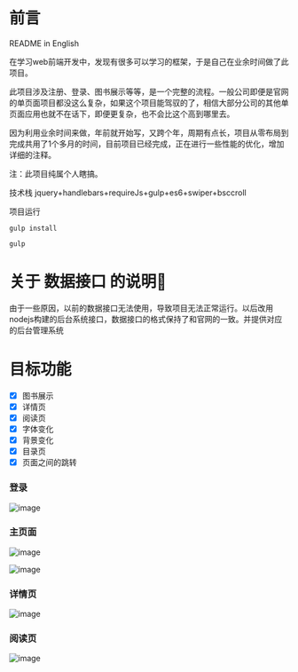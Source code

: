 # 前言
README in English

在学习web前端开发中，发现有很多可以学习的框架，于是自己在业余时间做了此项目。

此项目涉及注册、登录、图书展示等等，是一个完整的流程。一般公司即便是官网的单页面项目都没这么复杂，如果这个项目能驾驭的了，相信大部分公司的其他单页面应用也就不在话下，即便更复杂，也不会比这个高到哪里去。

因为利用业余时间来做，年前就开始写，又跨个年，周期有点长，项目从零布局到完成共用了1个多月的时间，目前项目已经完成，正在进行一些性能的优化，增加详细的注释。


注：此项目纯属个人瞎搞。

技术栈
jquery+handlebars+requireJs+gulp+es6+swiper+bsccroll

项目运行

```
gulp install

gulp

```

# 关于 数据接口 的说明🤔

由于一些原因，以前的数据接口无法使用，导致项目无法正常运行。以后改用nodejs构建的后台系统接口，数据接口的格式保持了和官网的一致。并提供对应的后台管理系统

# 目标功能

- [x]  图书展示
- [x]  详情页
- [x]  阅读页
- [x]  字体变化
- [x]  背景变化
- [x]  目录页
- [x]  页面之间的跳转

### 登录
![image](https://huangmeibo.github.io/xiaomibook/img/d.png)

### 主页面
![image](https://huangmeibo.github.io/xiaomibook/img/a.jpg)

![image](https://huangmeibo.github.io/xiaomibook/img/b.png)

### 详情页
![image](https://huangmeibo.github.io/xiaomibook/img/c.png)

### 阅读页
![image](https://huangmeibo.github.io/xiaomibook/img/e.png)



